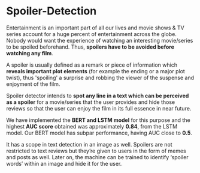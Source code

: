 # Spoiler-Detection

Entertainment is an important part of all our lives and movie shows & TV series account for a huge percent of entertainment across the globe. Nobody would want the experience of watching an interesting movie/series to be spoiled beforehand. Thus, __spoilers have to be avoided before watching any film__. 

A spoiler is usually defined as a remark or piece of information which __reveals important plot elements__ (for example the ending or a major plot twist), thus 'spoiling' a surprise and robbing the viewer of the suspense and enjoyment of the film. 

Spoiler detector intends to __spot any line in a text which can be perceived as a spoiler__ for a movie/series that the user provides and hide those reviews so that the user can enjoy the film in its full essence in near future. 

We have implemented the __BERT and LSTM model__ for this purpose and the highest __AUC score__ obtained was approximately __0.84__, from the LSTM model. Our BERT model has subpar performance, having AUC close to __0.5__. 

It has a scope in text detection in an image as well. Spoilers are not restricted to text reviews but they’re given to users in the form of memes and posts as well. Later on, the machine can be trained to identify ‘spoiler words’ within an image and hide it for the user. 
